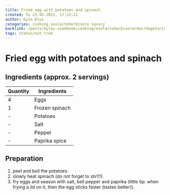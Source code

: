 ```yaml
---
title: Fried egg with potatoes and spinach
created: Tu 23.05.2022, 17:12:11
author: Kyle Klus
categories: cooking ovolactoherbivore savory
backlink: /posts/kyles-cookbook/cooking/ovolactoherbivore/moc/Vegetarian-Cooking-Recipes.html
tags: status/not_tree
---
```


# Fried egg with potatoes and spinach

## Ingredients (approx. 2 servings)

| Quantity | Ingredients |
| ---------------- | ------------------------------ |
| 4 | Eggs |
| 1 | Frozen spinach |
| - | Potatoes |
| - | Salt |
| - | Pepper |
| - | Paprika spice |

## Preparation

1. peel and boil the potatoes.
2. slowly heat spinach (do not forget to stir!!!).
3. fry eggs and season with salt, bell pepper and paprika (little tip: when frying a lid on it, then the egg sticks faster (tastes better)).
